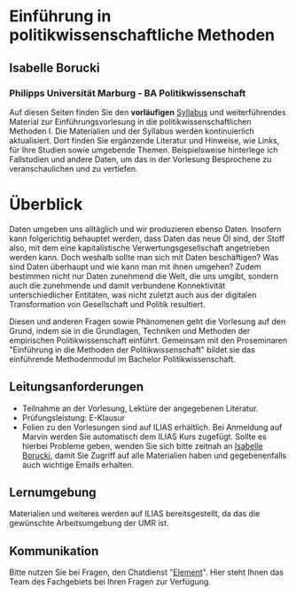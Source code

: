 # Einführung in politikwissenschaftliche Methoden

## Isabelle Borucki

### Philipps Universität Marburg - BA Politikwissenschaft

Auf diesen Seiten finden Sie den **vorläufigen** [Syllabus](VL-PolWisseMethodenI.pdf) und weiterführendes Material zur Einführungsvorlesung in die politikwissenschaftlichen Methoden I. Die Materialien und der Syllabus werden kontinuierlich aktualisiert. Dort finden Sie ergänzende Literatur und Hinweise, wie Links, für Ihre Studien sowie umgebende Themen. Beispielsweise hinterlege ich Fallstudien und andere Daten, um das in der Vorlesung Besprochene zu veranschaulichen und zu vertiefen.

# Überblick

Daten umgeben uns alltäglich und wir produzieren ebenso Daten. Insofern kann folgerichtig behauptet werden, dass Daten das neue Öl sind, der Stoff also, mit dem eine kapitalistische Verwertungsgesellschaft angetrieben werden kann. Doch weshalb sollte man sich mit Daten beschäftigen? Was sind Daten überhaupt und wie kann man mit ihnen umgehen? Zudem bestimmen nicht nur Daten zunehmend die Welt, die uns umgibt, sondern auch die zunehmende und damit verbundene Konnektivität unterschiedlicher Entitäten, was nicht zuletzt auch aus der digitalen Transformation von Gesellschaft und Politik resultiert.

Diesen und anderen Fragen sowie Phänomenen geht die Vorlesung auf den Grund, indem sie in die Grundlagen, Techniken und Methoden der empirischen Politikwissenschaft einführt. Gemeinsam mit den Proseminaren "Einführung in die Methoden der Politikwissenschaft" bildet sie das einführende Methodenmodul im Bachelor Politikwissenschaft.

## Leitungsanforderungen

-   Teilnahme an der Vorlesung, Lektüre der angegebenen Literatur.
-   Prüfungsleistung: E-Klausur
-   Folien zu den Vorlesungen sind auf ILIAS erhältlich. Bei Anmeldung auf Marvin werden Sie automatisch dem ILIAS Kurs zugefügt. Sollte es hierbei Probleme geben, wenden Sie sich bitte zeitnah an [Isabelle Borucki](mailto:polwissm@uni-marburg.de), damit Sie Zugriff auf alle Materialien haben und gegebenenfalls auch wichtige Emails erhalten.

## Lernumgebung

Materialien und weiteres werden auf ILIAS bereitsgestellt, da das die gewünschte Arbeitsumgebung der UMR ist.

## Kommunikation

Bitte nutzen Sie bei Fragen, den Chatdienst "[Element](https://matrix.uni-marburg.de/#/room/#polwissmethoden:matrix.uni-marburg.de)". Hier steht Ihnen das Team des Fachgebiets bei Ihren Fragen zur Verfügung.
